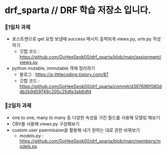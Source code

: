# drf_sparta // DRF 학습 저장소 입니다.

### 🎈1일차 과제
- 포스트맨으로 get 요청 보낼때 success 메시지 출력되게 views.py, urls.py 작성하기
  - 깃헙 코드 : https://github.com/GoHeeSeok00/drf_sparta/blob/main/assignment/views.py
- python mutable, immutable 객체 정리하기 
  - 블로그 : https://a-littlecoding.tistory.com/87
  - 깃헙 코드 : https://github.com/GoHeeSeok00/drf_sparta/commit/d387696f080ddb2b9d59749c205c25dfe3ab6dfd


### 🎈2일차 과제
- one to one, many to many 등 다양한 속성을 가진 필드를 사용해 모델링 해보기
- CBV를 사용해 views.py 구성해보기
- custom user psermission을 활용해 내가 원하는 대로 권한 바꿔보기
  - models.py : https://github.com/GoHeeSeok00/drf_sparta/blob/main/members/models.py
